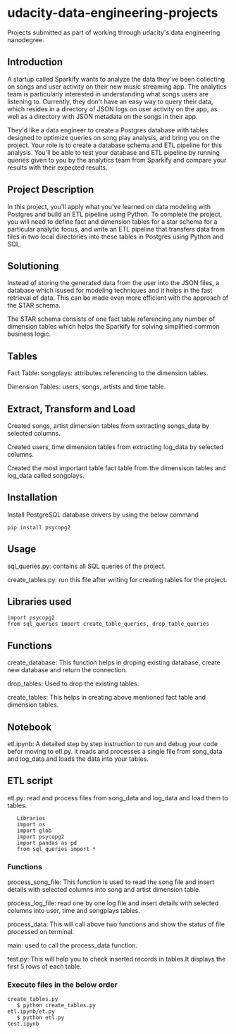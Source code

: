 # udacity-data-engineering-projects
Projects submitted as part of working through udacity's data engineering nanodegree.
## Introduction

A startup called Sparkify wants to analyze the data they've been collecting on songs and user activity on their new music streaming app. The analytics team is particularly interested in understanding what songs users are listening to. Currently, they don't have an easy way to query their data, which resides in a directory of JSON logs on user activity on the app, as well as a directory with JSON metadata on the songs in their app.

They'd like a data engineer to create a Postgres database with tables designed to optimize queries on song play analysis, and bring you on the project. Your role is to create a database schema and ETL pipeline for this analysis. You'll be able to test your database and ETL pipeline by running queries given to you by the analytics team from Sparkify and compare your results with their expected results.

## Project Description

In this project, you'll apply what you've learned on data modeling with Postgres and build an ETL pipeline using Python. To complete the project, you will need to define fact and dimension tables for a star schema for a particular analytic focus, and write an ETL pipeline that transfers data from files in two local directories into these tables in Postgres using Python and SQL.

## Solutioning

Instead of storing the generated data from the user into the JSON files, a database which isused for modeling techniques and it helps in the fast retrieval of data. This can be made even more efficient with the approach of the STAR schema.

The STAR schema consists of one fact table referencing any number of dimension tables which helps the Sparkify 
for solving simplified common business logic.

## Tables 

Fact Table: songplays: attributes referencing to the dimension tables.

Dimension Tables: users, songs, artists and time table.

## Extract, Transform and Load

Created songs, artist dimension tables from extracting songs_data by selected columns.

Created users, time dimension tables from extracting log_data by selected columns.

Created the most important table fact table from the dimensison tables and log_data called songplays.


## Installation

Install PostgreSQL database drivers by using the below command

```
pip install psycopg2
```

## Usage

sql_queries.py: contains all SQL queries of the project.

create_tables.py: run this file after writing for creating tables for the project.

## Libraries used
```
import psycopg2
from sql_queries import create_table_queries, drop_table_queries
```

## Functions 

create_database: This function helps in droping existing database, create new database and return the connection.

drop_tables: Used to drop the existing tables.

create_tables: This helps in creating above mentioned fact table and dimension tables.

## Notebook
etl.ipynb: A detailed step by step instruction to run and debug your code befor moving to etl.py. it reads and processes a single file from song_data and log_data and loads the data into your tables.

## ETL script

etl.py: read and process files from song_data and log_data and load them to tables.
```
   Libraries
   import os
   import glob
   import psycopg2
   import pandas as pd
   from sql_queries import *
```
### Functions

process_song_file: This function is used to read the song file and insert details with selected columns into song and artist dimension table.

process_log_file: read one by one log file and insert details with selected columns into user, time and songplays tables.

process_data: This will call above two functions and show the status of file processed on terminal.

main: used to call the process_data function.

test.py: This will help you to check inserted records in tables.It displays the first 5 rows of each table.

### Execute files in the below order 
```
create_tables.py
   $ python create_tables.py
etl.ipynb/et.py
   $ python etl.py
test.ipynb
```
